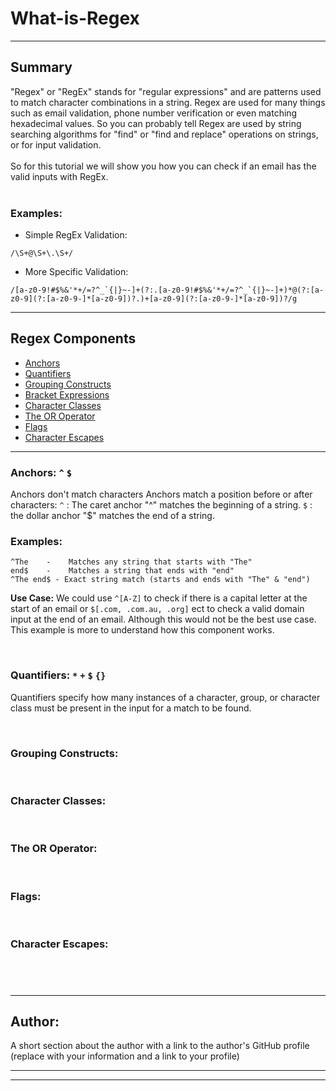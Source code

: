 # What-is-Regex

---

## <b>Summary</b>

"Regex" or "RegEx" stands for "regular expressions" and are patterns used to match character combinations in a string. Regex are used for many things such as email validation, phone number verification or even matching hexadecimal values. So you can probably tell Regex are used by string searching algorithms for "find" or "find and replace" operations on strings, or for input validation.  
<br>
So for this tutorial we will show you how you can check if an email has the valid inputs with RegEx.  
<br>

### <b>Examples:</b>

- Simple RegEx Validation:

```
/\S+@\S+\.\S+/
```

- More Specific Validation:

```
/[a-z0-9!#$%&'*+/=?^_`{|}~-]+(?:.[a-z0-9!#$%&'*+/=?^_`{|}~-]+)*@(?:[a-z0-9](?:[a-z0-9-]*[a-z0-9])?.)+[a-z0-9](?:[a-z0-9-]*[a-z0-9])?/g
```

---

## <b>Regex Components</b>

- [Anchors](#anchors)
- [Quantifiers](#quantifiers)
- [Grouping Constructs](#grouping-constructs)
- [Bracket Expressions](#bracket-expressions)
- [Character Classes](#character-classes)
- [The OR Operator](#the-or-operator)
- [Flags](#flags)
- [Character Escapes](#character-escapes)

---

### <b>Anchors:</b> `^` `$`

Anchors don't match characters Anchors match a position before or after characters: `^` : The caret anchor "^" matches the beginning of a string. `$` : the dollar anchor "$" matches the end of a string.
<br/>

### Examples:

```
^The    -    Matches any string that starts with "The"
end$    -    Matches a string that ends with "end"
^The end$ - Exact string match (starts and ends with "The" & "end")
```

<b>Use Case:</b>
We could use `^[A-Z]` to check if there is a capital letter at the start of an email or `$[.com, .com.au, .org]` ect to check a valid domain input at the end of an email.
Although this would not be the best use case. This example is more to understand how this component works.

<br>

### <b>Quantifiers:</b> `*` `+` `$` `{}`

Quantifiers specify how many instances of a character, group, or character class must be present in the input for a match to be found.

<br>

### <b>Grouping Constructs:</b>

<br>

### <b>Character Classes:</b>

<br>

### <b>The OR Operator:</b>

<br>

### <b>Flags:</b>

<br>

### <b>Character Escapes:</b>

## <br>

---

## <b>Author:</b>

A short section about the author with a link to the author's GitHub profile (replace with your information and a link to your profile)

---

---
